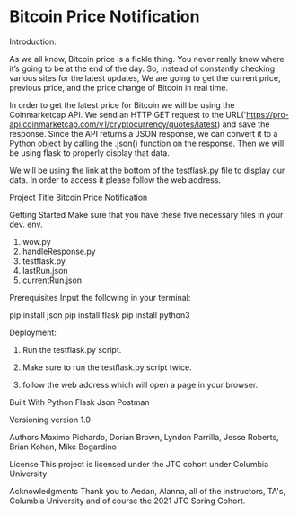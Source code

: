 # Bitcoin Price Notification
Introduction:

As we all know, Bitcoin price is a fickle thing. You never really know where it’s going to be at the end of the day. So, instead of constantly checking various sites for the latest updates, We are going to get the current price, previous price, and the price change of Bitcoin in real time.


In order to get the latest price for Bitcoin we will be using the Coinmarketcap API. We send an HTTP GET request to the URL('https://pro-api.coinmarketcap.com/v1/cryptocurrency/quotes/latest) and save the response. Since the API returns a JSON response, we can convert it to a Python object by calling the .json() function on the response. Then we will be using flask to properly display that data. 

We will be using the link at the bottom of the testflask.py file to display our data. In order to access it please follow the web address. 



Project Title
Bitcoin Price Notification


Getting Started
Make sure that you have these five necessary files in your dev. env.  
1. wow.py
2. handleResponse.py
3. testflask.py
4. lastRun.json
5. currentRun.json


Prerequisites
Input the following in your terminal:

pip install json
pip install flask 
pip install python3





Deployment:
1. Run the testflask.py script. 

2. Make sure to run the testflask.py script twice. 

3. follow the web address which will open a page in your browser. 




Built With
Python 
Flask 
Json
Postman

Versioning
version 1.0

Authors
Maximo Pichardo,
Dorian Brown,
Lyndon Parrilla,
Jesse Roberts,
Brian Kohan,
Mike Bogardino

License
This project is licensed under the JTC cohort under Columbia University 

Acknowledgments
Thank you to Aedan, Alanna, all of the instructors, TA's, Columbia University and of course the 2021 JTC Spring Cohort. 
